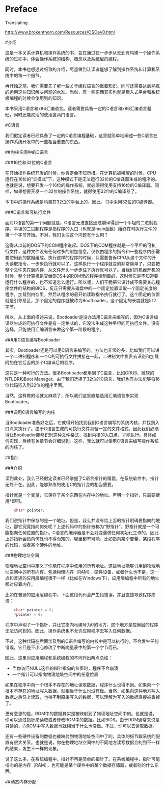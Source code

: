 # Preface

Translating

http://www.brokenthorn.com/Resources/OSDev0.html

#介绍

这是一本关系计算机和操作系统的书，旨在通过在一步步从无到有构建一个操作系统的过程中，体会操作系统的结构、概念以及系统层的编程。

同时，本书也想通过细致的介绍，尽量做到让读者能够了解到操作系统和计算机系统中的每一个细节。

再开始之前，我们需要先了解一些关于编程语言的重要知识，同时还需要达到熟练的运用这些知识解决问题的水准。当然，有一些东西其实也就是嵌入式平台和系统级编程的时候会使用到的知识。

本书采用C语言和x86汇编语言。读者需要具备一定的C语言和x86汇编语言基础，同时还能灵活的使用这两门语言。

#C语言

我们假定读者已经具备了一定的C语言编程基础，这里就简单地阐述一些C语言在操作系统开发中的一些相当重要的东西。

##内核空间中的C语言

###16位和32位的C语言

在开始操作系统开发的时候，你肯定会不知所措。在计算机被唤醒的时候，CPU运行在16位的“实模式”下，这种模式下是无法运行32位的C编译器生成的程序的。也就是说，想要开发一个16位的操作系统，就必须得使用支持16位的C编译器。同样，如果想要开发一个32位的操作系统，就得使用32位的C编译器了。

本书中的操作系统是构建在32位的平台上的，因此，书中采用32位的C编译器。

###C语言和可执行文件

面对C语言的第一个问题就是，C语言无法直接通过编译得到一个平坦的二进制程序。平坦的二进制程序是指程序的入口（也就是main函数）始终在可执行文件的第一个字节开始。不对，我们关注这个问题有什么用？

这得从以前的DOS下的COM程序说起。DOS下的COM程序就是一个平坦的可执行文件，这种文件没有任何过多的附加信息，仅仅由程序的指令和一些程序内部需要使用到的数据组成。执行这样的程序的时候，只需要告诉CPU从这个文件的开头读取指令，一步步执行就可以了。这样执行一个程序就变的非常简单了，只要把整个文件夹在到内存，从文件开头一步步往下执行就可以了。当我们的机器开机的时候，整个计算机是交给BIOS中的ROM里的程序控制着的，这时候它是不知道要运行什么程序的，也不知道怎么运行。所以呢，人们干脆把它设计成不需要关心程序文件的结构的BIOS，反正只需要从磁盘中的一个固定位置读取一个固定长度的程序，加载到内存里，然后从程序的最开始读取指令执行就行了。这个固定的位置就是引导扇区，那个固定的程序就被称为BootLoader，这个固定的长度就是512字节。

所以，从上面的描述来说，Bootloader是没办法用C语言来编写的，因为C语言编译器生成的可执行文件是有一定格式的，它没法生成这种平坦的可执行文件。没有选择，只能使用汇编语言来做这个第一阶段的程序。

###用C语言编写Bootloader

其实，Bootloader还是可以用C语言来编写的。方法也非常的多，比如我们可以讲一个二进制程序和一个C的可执行文件拼接在一起，二进制文件负责去识别和加载附加在它后面的那个C编译后的程序。

这只是一种可行的方法。很多Bootloader都用到了C语言，比如GRUB、微软的NTLDR和Boot Manager。由于我们选择了32位的C语言，我们也有办法能够将16位代码嵌入到32位的程序里面。

当然，这样做的话就太麻烦了，所以我们这里直接选用汇编语言来实现Bootloader。

###调用C语言编写的内核

当Bootloader准备好之后，它就得开始找到我们C语言编写的系统内核，并找到入口点来执行了。由于C语言生成的可执行文件具备一定的文件格式，因此我们必须得让Bootloader能够识别这种文件格式，找到内核的入口点，才能执行。具体如何实现，后续有关章节会详细说到。这样，我么就可以使用C语言来编写操作系统的内核了。

##指针

###介绍

读到此处，我么已经假定读者已经掌握了C语言指针的精髓。在系统软件中，指针无处不在。因此，能够熟练的使用C的指针变的相当重要。

指针就是一个变量，它保存了某个东西在内存中的地址。声明一个指针，只需要使用*即可。
```C
    char* pointer;
```
我们说指针中保存的是一个地址。但是，我么并没有给上面的指针明确要指向的地址，那它究竟指向何处呢？上述代码中的指针被称为“野指针”。野指针就是一个可能指向任何位置的指针。C语言的编译器是不会对变量做任何初始化工作的，因此上述指针会指向何处也不得而知的，哪里都有可能，比如指向某个变量，某段程序的代码，或者某个硬件的地址。

###物理地址空间

物理地址空间中定义了你能在程序中使用的所有地址。这些地址能够引用到物理地址空间中的所有内容。包括物理内存（RAM），硬件设备，或者什么也不是。这一点和普通的应用层编程很不一样（比如在Windows下），应用层编程中所有的地址都对应着内存。

比如在普通的应用层编程中，下面这段代码会产生段错误，并且直接导致程序崩溃：

```C
    char* pointer = 0;
    *pointer = 0;
```

程序中声明了一个指针，并让它指向地编号为0的地方，这个地方是应用层的程序无法访问到的。因此，操作系统也不允许应用程序去写入任何数据。

不过，这种代码在后面涉及到的C语言编写的内核中是可以执行的，不会发生任何错误，它只是不小心修改了中断向量表中的第一个字节而已。

因此，这里对应用编程和系统编程的不同作出两点总结：

* 当你访问NULL这样的指针指向的位置时，程序不会崩溃
* 一个指针可以指向物理地址空间中的任意位置

如果在程序中向一个根本不存在的地址读取数据，程序什么也得不到。如果向一个根本不存在的地址写入数据，就相当于什么也没有做。当然，如果向这种地方写入数据之后马上读取，也得不到原来写入的数据，可以理解为写入的数据直接被丢掉了。

更有意思的是，ROM中的数据其实是被映射到了物理地址空间中的。也就是说，你可以通过指针来读取或者修改ROM中的数据。比如BIOS。由于ROM通常来说是只读的，向ROM中写入数据也就相当于什么也没做。不过，你可以去读取数据。

还有一些硬件设备的数据也被映射到物理地址空间中了的，具体的细节跟系统的配置有很大关系。也就是说，你在物理地址空间中的不同地方读写数据会的到不一样的结果，发生不一样的现象。

说了这么多，在系统编程中，指针不再是简单的指针了。在系统编程中，指针可能指向的是内存（RAM），也可能是某个硬件中的某个数据存储器，或者别的什么东西。

##动态内存分配



